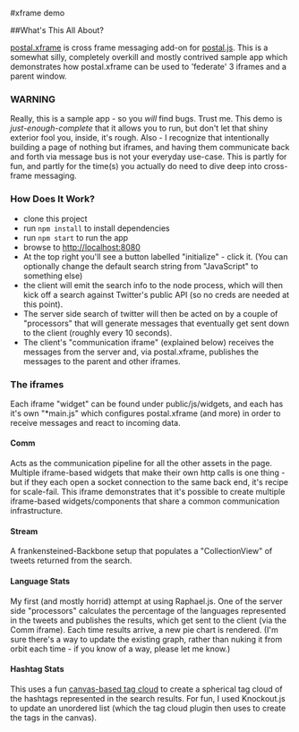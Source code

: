 #xframe demo

##What's This All About?

[postal.xframe](https://github.com/postaljs/postal.xframe) is cross frame messaging add-on for [postal.js](https://github.com/postaljs/postal.js). This is a somewhat silly, completely overkill and mostly contrived sample app which demonstrates how postal.xframe can be used to 'federate' 3 iframes and a parent window.

### WARNING
Really, this is a sample app - so you *will* find bugs. Trust me. This demo is *just-enough-complete* that it allows you to run, but don't let that shiny exterior fool you, inside, it's rough. Also - I recognize that intentionally building a page of nothing but iframes, and having them communicate back and forth via message bus is not your everyday use-case. This is partly for fun, and partly for the time(s) you actually do need to dive deep into cross-frame messaging.

### How Does It Work?
* clone this project
* run `npm install` to install dependencies
* run `npm start` to run the app
* browse to [http://localhost:8080](http://localhost:8080)
* At the top right you'll see a button labelled "initialize" - click it. (You can optionally change the default search string from "JavaScript" to something else)
* the client will emit the search info to the node process, which will then kick off a search against Twitter's public API (so no creds are needed at this point).
* The server side search of twitter will then be acted on by a couple of "processors" that will generate messages that eventually get sent down to the client (roughly every 10 seconds).
* The client's "communication iframe" (explained below) receives the messages from the server and, via postal.xframe, publishes the messages to the parent and other iframes.

### The iframes
Each iframe "widget" can be found under public/js/widgets, and each has it's own "*main.js" which configures postal.xframe (and more) in order to receive messages and react to incoming data.

#### Comm
Acts as the communication pipeline for all the other assets in the page. Multiple iframe-based widgets that make their own http calls is one thing - but if they each open a socket connection to the same back end, it's recipe for scale-fail. This iframe demonstrates that it's possible to create multiple iframe-based widgets/components that share a common communication infrastructure.

#### Stream
A frankensteined-Backbone setup that populates a "CollectionView" of tweets returned from the search.

#### Language Stats
My first (and mostly horrid) attempt at using Raphael.js. One of the server side "processors" calculates the percentage of the languages represented in the tweets and publishes the results, which get sent to the client (via the Comm iframe). Each time results arrive, a new pie chart is rendered. (I'm sure there's a way to update the existing graph, rather than nuking it from orbit each time - if you know of a way, please let me know.)

#### Hashtag Stats
This uses a fun [canvas-based tag cloud](http://www.goat1000.com/tagcanvas.php) to create a spherical tag cloud of the hashtags represented in the search results. For fun, I used Knockout.js to update an unordered list (which the tag cloud plugin then uses to create the tags in the canvas).
